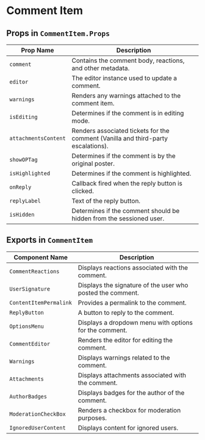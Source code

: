 # Comment Item

## Props in `CommentItem.Props`

| Prop Name            | Description                                                                       |
| -------------------- | --------------------------------------------------------------------------------- |
| `comment`            | Contains the comment body, reactions, and other metadata.                         |
| `editor`             | The editor instance used to update a comment.                                     |
| `warnings`           | Renders any warnings attached to the comment item.                                |
| `isEditing`          | Determines if the comment is in editing mode.                                     |
| `attachmentsContent` | Renders associated tickets for the comment (Vanilla and third-party escalations). |
| `showOPTag`          | Determines if the comment is by the original poster.                              |
| `isHighlighted`      | Determines if the comment is highlighted.                                         |
| `onReply`            | Callback fired when the reply button is clicked.                                  |
| `replyLabel`         | Text of the reply button.                                                         |
| `isHidden`           | Determines if the comment should be hidden from the sessioned user.               |

## Exports in `CommentItem`

| Component Name         | Description                                                |
| ---------------------- | ---------------------------------------------------------- |
| `CommentReactions`     | Displays reactions associated with the comment.            |
| `UserSignature`        | Displays the signature of the user who posted the comment. |
| `ContentItemPermalink` | Provides a permalink to the comment.                       |
| `ReplyButton`          | A button to reply to the comment.                          |
| `OptionsMenu`          | Displays a dropdown menu with options for the comment.     |
| `CommentEditor`        | Renders the editor for editing the comment.                |
| `Warnings`             | Displays warnings related to the comment.                  |
| `Attachments`          | Displays attachments associated with the comment.          |
| `AuthorBadges`         | Displays badges for the author of the comment.             |
| `ModerationCheckBox`   | Renders a checkbox for moderation purposes.                |
| `IgnoredUserContent`   | Displays content for ignored users.                        |
